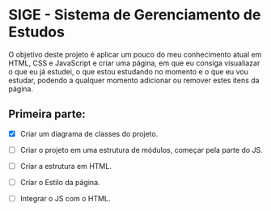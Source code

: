# SIGE - Sistema de Gerenciamento de Estudos
O objetivo deste projeto é aplicar um pouco do meu conhecimento atual em HTML, CSS e JavaScript e  criar uma página, em que eu consiga visualiazar o que eu já estudei, o que estou estudando no momento e o que eu vou estudar, podendo a qualquer momento adicionar ou remover estes itens da página.

## Primeira parte:
- [x] Criar um diagrama de classes do  projeto.
- [ ] Criar o projeto em uma estrutura de módulos, começar pela parte do JS.
- [ ] Criar a estrutura em HTML.
- [ ] Criar o Estilo da página.
- [ ] Integrar o JS com o HTML.


